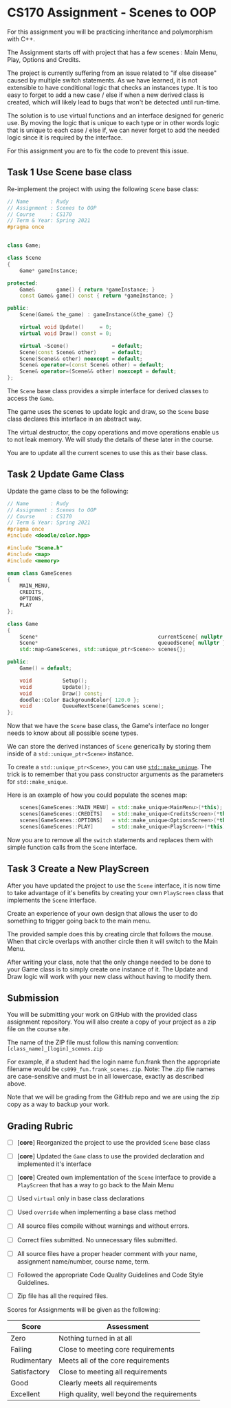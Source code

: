 # CS170 Assignment - Scenes to OOP

For this assignment you will be practicing inheritance and polymorphism with C++.

The Assignment starts off with project that has a few scenes : Main Menu, Play, Options and Credits.

The project is currently suffering from an issue related to "if else disease" caused by multiple switch statements. 
As we have learned, it is not extensible to have conditional logic that checks an instances type. It is too easy to forget to add a new case / else if when a new derived class is created, which will likely lead to bugs that won't be detected until run-time.

The solution is to use virtual functions and an interface designed for generic use. By moving the logic that is unique to each type or in other words logic that is unique to each case / else if, we can never forget to add the needed logic since it is required by the interface. 

For this assignment you are to fix the code to prevent this issue.

## Task 1 Use Scene base class

Re-implement the project with using the following `Scene` base class:

```c++
// Name       : Rudy
// Assignment : Scenes to OOP
// Course     : CS170
// Term & Year: Spring 2021
#pragma once


class Game;

class Scene
{
    Game* gameInstance;

protected:
    Game&       game() { return *gameInstance; }
    const Game& game() const { return *gameInstance; }

public:
    Scene(Game& the_game) : gameInstance(&the_game) {}

    virtual void Update()     = 0;
    virtual void Draw() const = 0;

    virtual ~Scene()              = default;
    Scene(const Scene& other)     = default;
    Scene(Scene&& other) noexcept = default;
    Scene& operator=(const Scene& other) = default;
    Scene& operator=(Scene&& other) noexcept = default;
};

```

The `Scene` base class provides a simple interface for derived classes to access the `Game`.

The game uses the scenes to update logic and draw, so the `Scene` base class declares this interface in an abstract way.

The virtual destructor, the copy operations and move operations enable us to not leak memory. We will study the details of these later in the course.

You are to update all the current scenes to use this as their base class.

## Task 2 Update Game Class

Update the game class to be the following:

```c++
// Name       : Rudy
// Assignment : Scenes to OOP
// Course     : CS170
// Term & Year: Spring 2021
#pragma once
#include <doodle/color.hpp>

#include "Scene.h"
#include <map>
#include <memory>

enum class GameScenes
{
    MAIN_MENU,
    CREDITS,
    OPTIONS,
    PLAY
};

class Game
{
    Scene*                                       currentScene{ nullptr };
    Scene*                                       queuedScene{ nullptr };
    std::map<GameScenes, std::unique_ptr<Scene>> scenes{};

public:
    Game() = default;

    void          Setup();
    void          Update();
    void          Draw() const;
    doodle::Color BackgroundColor{ 120.0 };
    void          QueueNextScene(GameScenes scene);
};

```

Now that we have the `Scene` base class, the Game's interface no longer needs to know about all possible scene types. 

We can store the derived instances of `Scene` generically by storing them inside of a `std::unique_ptr<Scene>` instance.

To create a `std::unique_ptr<Scene>`, you can use [`std::make_unique`](https://en.cppreference.com/w/cpp/memory/unique_ptr/make_unique). The trick is to remember that you pass constructor arguments as the parameters for `std::make_unique`.

Here is an example of how you could populate the scenes map:

```c++
    scenes[GameScenes::MAIN_MENU] = std::make_unique<MainMenu>(*this);
    scenes[GameScenes::CREDITS]   = std::make_unique<CreditsScreen>(*this);
    scenes[GameScenes::OPTIONS]   = std::make_unique<OptionsScreen>(*this);
    scenes[GameScenes::PLAY]      = std::make_unique<PlayScreen>(*this);
```

Now you are to remove all the `switch` statements and replaces them with simple function calls from the `Scene` interface.

## Task 3 Create a New PlayScreen

After you have updated the project to use the `Scene` interface, it is now time to take advantage of it's benefits by creating your own `PlayScreen` class that implements the `Scene` interface.  

Create an experience of your own design that allows the user to do something to trigger going back to the main menu.

The provided sample does this by creating circle that follows the mouse. When that circle overlaps with another circle then it will switch to the Main Menu.

After writing your class, note that the only change needed to be done to your Game class is to simply create one instance of it. The Update and Draw logic will work with your new class without having to modify them.

## Submission

You will be submitting your work on GitHub with the provided class assignment repository. You will also create a copy of your project as a zip file on the course site. 

The name of the ZIP file must follow this naming convention: `[class_name]_[login]_scenes.zip`

For example, if a student had the login name fun.frank then the appropriate filename would be `cs099_fun.frank_scenes.zip`. Note: The .zip file names are case-sensitive and must be in all lowercase, exactly as described above.

Note that we will be grading from the GitHub repo and we are using the zip copy as a way to backup your work.

## Grading Rubric


- [ ] [**core**] Reorganized the project to use the provided `Scene` base class
- [ ] [**core**] Updated the `Game` class to use the provided declaration and implemented it's interface
- [ ] [**core**] Created own implementation of the `Scene` interface to provide a `PlayScreen` that has a way to go back to the Main Menu
- [ ] Used `virtual` only in base class declarations
- [ ] Used `override` when implementing a base class method
- [ ] All source files compile without warnings and without errors.
- [ ] Correct files submitted. No unnecessary files submitted.
- [ ] All source files have a proper header comment with your name, assignment name/number, course name, term.
- [ ] Followed the appropriate Code Quality Guidelines and Code Style Guidelines.
- [ ] Zip file has all the required files.



Scores for Assignments will be given as the following:

Score        | Assessment
------------ | ----------
Zero         | Nothing turned in at all
Failing      | Close to meeting core requirements
Rudimentary  | Meets all of the core requirements
Satisfactory | Close to meeting all requirements
Good         | Clearly meets all requirements 
Excellent    | High quality, well beyond the requirements
